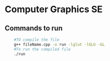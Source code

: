 # Computer Graphics SE

## Commands to run

```bash
    #TO compile the file
    g++ fileName.cpp -o run -lglut -lGLU -GL
    #To run the compiled file
    ./run
```
